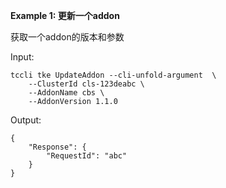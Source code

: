 **Example 1: 更新一个addon**

获取一个addon的版本和参数

Input: 

```
tccli tke UpdateAddon --cli-unfold-argument  \
    --ClusterId cls-123deabc \
    --AddonName cbs \
    --AddonVersion 1.1.0
```

Output: 
```
{
    "Response": {
        "RequestId": "abc"
    }
}
```

